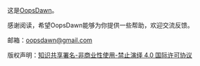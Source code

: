 这是[OopsDawn](http://www.oopsdawn.com)。

感谢阅读，希望OopsDawn能够为你提供一些帮助，欢迎交流反馈。

邮箱：oopsdawn@gmail.com

版权声明：[知识共享署名-非商业性使用-禁止演绎 4.0 国际许可协议](http://creativecommons.org/licenses/by-nc-nd/4.0/)



